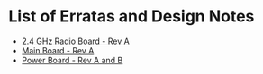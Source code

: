 # List of Erratas and Design Notes #

  * [2.4 GHz Radio Board - Rev A](http://code.google.com/p/marmote/wiki/RadioBoardErrata)
  * [Main Board - Rev A](http://code.google.com/p/marmote/wiki/MainBoardErrata)
  * [Power Board - Rev A and B](http://code.google.com/p/marmote/wiki/PowerBoardErrata)